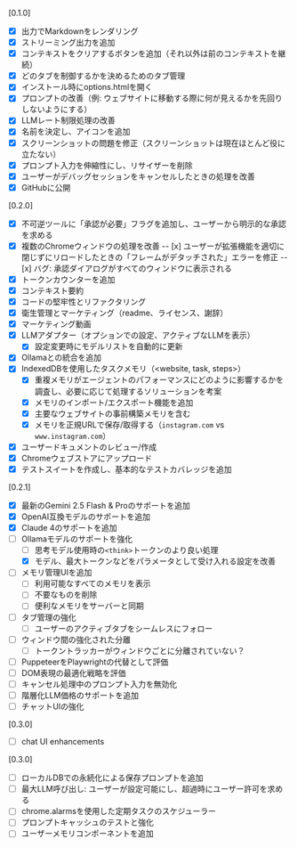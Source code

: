 [0.1.0]

- [x] 出力でMarkdownをレンダリング
- [x] ストリーミング出力を追加
- [x] コンテキストをクリアするボタンを追加（それ以外は前のコンテキストを継続）
- [x] どのタブを制御するかを決めるためのタブ管理
- [x] インストール時にoptions.htmlを開く
- [x] プロンプトの改善（例: ウェブサイトに移動する際に何が見えるかを先回りしないようにする）
- [x] LLMレート制限処理の改善
- [x] 名前を決定し、アイコンを追加
- [x] スクリーンショットの問題を修正（スクリーンショットは現在ほとんど役に立たない）
- [x] プロンプト入力を伸縮性にし、リサイザーを削除
- [x] ユーザーがデバッグセッションをキャンセルしたときの処理を改善
- [x] GitHubに公開

[0.2.0]

- [x] 不可逆ツールに「承認が必要」フラグを追加し、ユーザーから明示的な承認を求める
- [x] 複数のChromeウィンドウの処理を改善
-- [x] ユーザーが拡張機能を適切に閉じずにリロードしたときの「フレームがデタッチされた」エラーを修正
-- [x] バグ: 承認ダイアログがすべてのウィンドウに表示される
- [x] トークンカウンターを追加
- [x] コンテキスト要約
- [x] コードの堅牢性とリファクタリング
- [x] 衛生管理とマーケティング（readme、ライセンス、謝辞）
- [x] マーケティング動画
- [x] LLMアダプター（オプションでの設定、アクティブなLLMを表示）
    - [x] 設定変更時にモデルリストを自動的に更新
- [x] Ollamaとの統合を追加
- [x] IndexedDBを使用したタスクメモリ（<website, task, steps>）
    - [x] 重複メモリがエージェントのパフォーマンスにどのように影響するかを調査し、必要に応じて処理するソリューションを考案
    - [x] メモリのインポート/エクスポート機能を追加
    - [x] 主要なウェブサイトの事前構築メモリを含む
    - [x] メモリを正規URLで保存/取得する（`instagram.com` vs `www.instagram.com`）
- [x] ユーザードキュメントのレビュー/作成
- [x] Chromeウェブストアにアップロード
- [x] テストスイートを作成し、基本的なテストカバレッジを追加

[0.2.1]

- [x] 最新のGemini 2.5 Flash & Proのサポートを追加
- [x] OpenAI互換モデルのサポートを追加
- [x] Claude 4のサポートを追加
- [ ] Ollamaモデルのサポートを強化
    - [ ] 思考モデル使用時の`<think>`トークンのより良い処理
    - [x] モデル、最大トークンなどをパラメータとして受け入れる設定を改善
- [ ] メモリ管理UIを追加
    - [ ] 利用可能なすべてのメモリを表示
    - [ ] 不要なものを削除
    - [ ] 便利なメモリをサーバーと同期
- [ ] タブ管理の強化
    - [ ] ユーザーのアクティブタブをシームレスにフォロー
- [ ] ウィンドウ間の強化された分離
    - [ ] トークントラッカーがウィンドウごとに分離されていない？
- [ ] PuppeteerをPlaywrightの代替として評価
- [ ] DOM表現の最適化戦略を評価
- [ ] キャンセル処理中のプロンプト入力を無効化
- [ ] 階層化LLM価格のサポートを追加
- [ ] チャットUIの強化

[0.3.0]
- [ ] chat UI enhancements

[0.3.0]

- [ ] ローカルDBでの永続化による保存プロンプトを追加
- [ ] 最大LLM呼び出し: ユーザーが設定可能にし、超過時にユーザー許可を求める
- [ ] chrome.alarmsを使用した定期タスクのスケジューラー
- [ ] プロンプトキャッシュのテストと強化
- [ ] ユーザーメモリコンポーネントを追加
